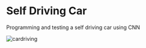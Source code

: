 # Self Driving Car
 Programming and testing a self driving car using CNN

![cardriving](https://user-images.githubusercontent.com/107391947/230769445-31aa740f-3a06-4032-bd1e-4d9fa1dc363e.gif)

